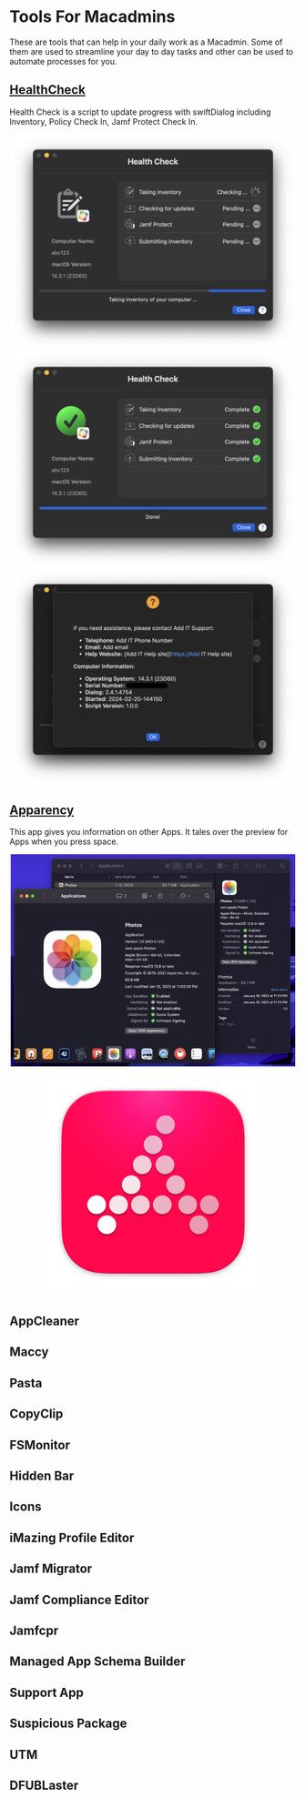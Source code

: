 # Tools For Macadmins

These are tools that can help in your daily work as a Macadmin. Some of them are used to streamline your day to day tasks and other can be used to automate processes for you.

## [HealthCheck](https://github.com/AndrewMBarnett/HealthCheck?tab=readme-ov-file)

Health Check is a script to update progress with swiftDialog including Inventory, Policy Check In, Jamf Protect Check In.

<p align="center">
  <img src="/Macadmin_Tools/tool_icons/HealthCheck/HealthCheck1.png" width="500;"/>
  <img src="/Macadmin_Tools/tool_icons/HealthCheck/HealthCheck2.png" width="500;"/>
  <img src="/Macadmin_Tools/tool_icons/HealthCheck/HealthCheck3.png" width="500;"/>
</p>

## [Apparency](https://mothersruin.com/software/Apparency/)

This app gives you information on other Apps. It tales over the preview for Apps when you press space.

<p align="center">
  <img src="/Macadmin_Tools/tool_icons/Apparency/preview.png" width="500;"/>
  <img src="/Macadmin_Tools/tool_icons/Apparency/install.png" width="400;"/>
</p>

## AppCleaner
## Maccy
## Pasta
## CopyClip
## FSMonitor
## Hidden Bar
## Icons
## iMazing Profile Editor
## Jamf Migrator
## Jamf Compliance Editor
## Jamfcpr
## Managed App Schema Builder
## Support App
## Suspicious Package
## UTM
## DFUBLaster